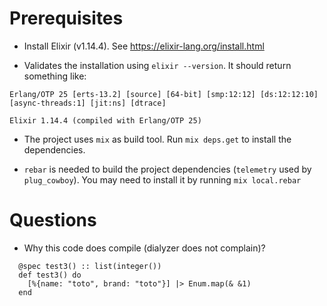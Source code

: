 # Prerequisites

- Install Elixir (v1.14.4). See https://elixir-lang.org/install.html

- Validates the installation using `elixir --version`. It should return something like:

```
Erlang/OTP 25 [erts-13.2] [source] [64-bit] [smp:12:12] [ds:12:12:10] [async-threads:1] [jit:ns] [dtrace]

Elixir 1.14.4 (compiled with Erlang/OTP 25)
```

- The project uses `mix` as build tool. Run `mix deps.get` to install the dependencies.

- `rebar` is needed to build the project dependencies (`telemetry` used by `plug_cowboy`).
  You may need to install it by running `mix local.rebar`

# Questions

- Why this code does compile (dialyzer does not complain)?

```
  @spec test3() :: list(integer())
  def test3() do
    [%{name: "toto", brand: "toto"}] |> Enum.map(& &1)
  end
```

